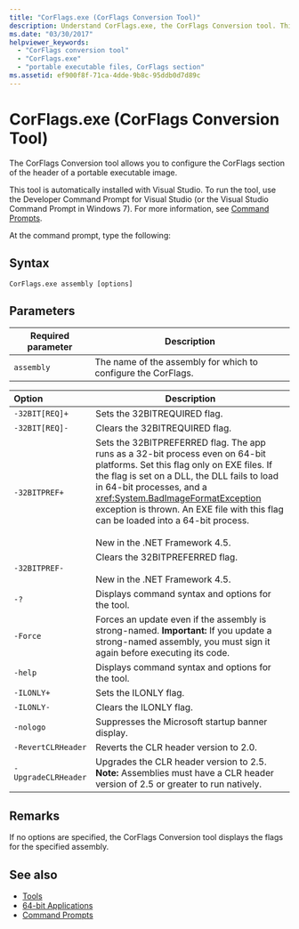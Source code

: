 ```yaml
---
title: "CorFlags.exe (CorFlags Conversion Tool)"
description: Understand CorFlags.exe, the CorFlags Conversion tool. This tool lets you configure the CorFlags section of the header of a portable executable image.
ms.date: "03/30/2017"
helpviewer_keywords: 
  - "CorFlags conversion tool"
  - "CorFlags.exe"
  - "portable executable files, CorFlags section"
ms.assetid: ef900f8f-71ca-4dde-9b8c-95ddb0d7d89c
---
```

# CorFlags.exe (CorFlags Conversion Tool)
The CorFlags Conversion tool allows you to configure the CorFlags section of the header of a portable executable image.  
  
 This tool is automatically installed with Visual Studio. To run the tool, use the Developer Command Prompt for Visual Studio (or the Visual Studio Command Prompt in Windows 7). For more information, see [Command Prompts](developer-command-prompt-for-vs.md).  
  
 At the command prompt, type the following:  
  
## Syntax  
  
```console  
CorFlags.exe assembly [options]  
```  
  
## Parameters  
  
|Required parameter|Description|  
|------------------------|-----------------|  
|`assembly`|The name of the assembly for which to configure the CorFlags.|  
  
|Option|Description|  
|:------------|-----------------|  
|`-32BIT[REQ]+`|Sets the 32BITREQUIRED flag.|  
|`-32BIT[REQ]-`|Clears the 32BITREQUIRED flag.|  
|`-32BITPREF+`|Sets the 32BITPREFERRED flag. The app runs as a 32-bit process even on 64-bit platforms. Set this flag only on EXE files. If the flag is set on a DLL, the DLL fails to load in 64-bit processes, and a <xref:System.BadImageFormatException> exception is thrown. An EXE file with this flag can be loaded into a 64-bit process.<br /><br /> New in the .NET Framework 4.5.|  
|`-32BITPREF-`|Clears the 32BITPREFERRED flag.<br /><br /> New in the .NET Framework 4.5.|  
|`-?`|Displays command syntax and options for the tool.|  
|`-Force`|Forces an update even if the assembly is strong-named. **Important:**  If you update a strong-named assembly, you must sign it again before executing its code.|  
|`-help`|Displays command syntax and options for the tool.|  
|`-ILONLY+`|Sets the ILONLY flag.|  
|`-ILONLY-`|Clears the ILONLY flag.|  
|`-nologo`|Suppresses the Microsoft startup banner display.|  
|`-RevertCLRHeader`|Reverts the CLR header version to 2.0.|  
|`-UpgradeCLRHeader`|Upgrades the CLR header version to 2.5. **Note:**  Assemblies must have a CLR header version of 2.5 or greater to run natively.|  
  
## Remarks  
 If no options are specified, the CorFlags Conversion tool displays the flags for the specified assembly.  
  
## See also

- [Tools](index.md)
- [64-bit Applications](../64-bit-apps.md)
- [Command Prompts](developer-command-prompt-for-vs.md)
